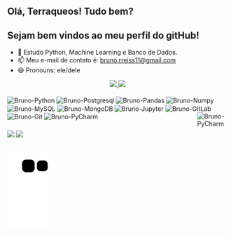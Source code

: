 ## Olá, Terraqueos! Tudo bem? 
## Sejam bem vindos ao meu perfil do gitHub!

- 🌱 Estudo Python, Machine Learning e Banco de Dados.
- 📫 Meu e-mail de contato é: bruno.rreiss11@gmail.com
- 😄 Pronouns: ele/dele

<div align="center">
  <a href="https://github.com/brunorreiss">
    <img height="180em" src="https://github-readme-stats.vercel.app/api?username=brunorreiss&show_icons=true&theme=dark&include_all_commits=true&count_private=true"/>
    <img height="180em" src="https://github-readme-stats.vercel.app/api/top-langs/?username=brunorreiss&layout=compact&langs_count=16&theme=dark"/> 
  </a>
</div>
<div style="display: inline_block"><br>
  <img align="center" alt="Bruno-Python" height="35" width="45" src="https://cdn.jsdelivr.net/gh/devicons/devicon/icons/python/python-original-wordmark.svg"/>
  <img align="center" alt="Bruno-Postgresql" height="35" width="45" src="https://cdn.jsdelivr.net/gh/devicons/devicon/icons/postgresql/postgresql-original-wordmark.svg"/>
  <img align="center" alt="Bruno-Pandas" height="35" width="45" src="https://cdn.jsdelivr.net/gh/devicons/devicon/icons/pandas/pandas-original-wordmark.svg"/>
  <img align="center" alt="Bruno-Numpy" height="35" width="45" src="https://cdn.jsdelivr.net/gh/devicons/devicon/icons/numpy/numpy-original-wordmark.svg"/>
  <img align="center" alt="Bruno-MySQL" height="35" width="45" src="https://cdn.jsdelivr.net/gh/devicons/devicon/icons/mysql/mysql-original-wordmark.svg"/>
  <img align="center" alt="Bruno-MongoDB" height="35" width="45" src="https://cdn.jsdelivr.net/gh/devicons/devicon/icons/mongodb/mongodb-original-wordmark.svg"/>
  <img  align="center" alt="Bruno-Jupyter" height="35" width="45" src="https://cdn.jsdelivr.net/gh/devicons/devicon/icons/jupyter/jupyter-original-wordmark.svg" />
  <img  align="center" alt="Bruno-GitLab" height="35" width="45" src="https://cdn.jsdelivr.net/gh/devicons/devicon/icons/gitlab/gitlab-original-wordmark.svg" />
  <img  align="center" alt="Bruno-Git" height="40" width="50" src="https://cdn.jsdelivr.net/gh/devicons/devicon/icons/git/git-original-wordmark.svg" />
  <img  align="center" alt="Bruno-PyCharm" height="50" width="60" src="https://cdn.jsdelivr.net/gh/devicons/devicon/icons/pycharm/pycharm-original-wordmark.svg" />
  <img  align="right" alt="Bruno-PyCharm" height="60" width="70"src="https://cdn.discordapp.com/attachments/1124166676167008289/1124167006594269214/1688086609.37116_831.png" />
</div>

###
<div>
  <div>
  <a href="mailto:bruno.rreiss11@gmail.com"><img src="https://img.shields.io/badge/-Gmail-%23333?style=for-the-badge&logo=gmail&logoColor=white" target="_blank"></a>
  <a href="https://www.linkedin.com/in/brunrreis" target="_blank"><img src="https://img.shields.io/badge/-LinkedIn-%230077B5?style=for-the-badge&logo=linkedin&logoColor=white" target="_blank"></a>
</div>

![Snake animation](https://github.com/brunorreiss/brunorreiss/blob/output/github-contribution-grid-snake.svg)
